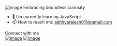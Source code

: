 ![image](https://github.com/AdithyaRajesh10/AdithyaRajesh10/assets/128461893/60098eaf-5fa4-4285-a8f6-d1c238cb8cca)
Embracing boundless curiosity

- 🌱 I’m currently learning JavaScript
- 📫 How to reach me: adithyarajesh011@gmail.com

Connect with me<br>
<a href="https://www.linkedin.com/in/adithya-rajesh-a07092247" target="blank">![image](https://github.com/AdithyaRajesh10/AdithyaRajesh10/assets/128461893/b8ce8e3d-a714-4799-a856-efdd1bc32d2a)</a>
<a href="https://discord.com/channels/771670169691881483/851178474194468895" target="blank">![image](https://github.com/AdithyaRajesh10/AdithyaRajesh10/assets/128461893/e3dadf4e-09fa-4b09-9d08-63dc2b088fb8)</a>

